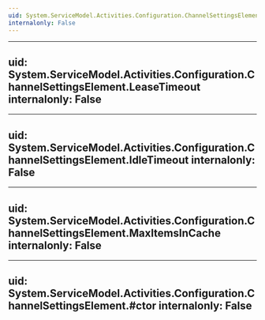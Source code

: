 ```yaml
---
uid: System.ServiceModel.Activities.Configuration.ChannelSettingsElement
internalonly: False
---
```


---
uid: System.ServiceModel.Activities.Configuration.ChannelSettingsElement.LeaseTimeout
internalonly: False
---

---
uid: System.ServiceModel.Activities.Configuration.ChannelSettingsElement.IdleTimeout
internalonly: False
---

---
uid: System.ServiceModel.Activities.Configuration.ChannelSettingsElement.MaxItemsInCache
internalonly: False
---

---
uid: System.ServiceModel.Activities.Configuration.ChannelSettingsElement.#ctor
internalonly: False
---
